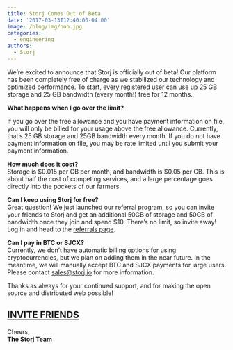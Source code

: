 ```yaml
---
title: Storj Comes Out of Beta
date: '2017-03-13T12:40:00-04:00'
image: /blog/img/oob.jpg
categories:
  - engineering
authors:
  - Storj
---
```

We’re excited to announce that Storj is officially out of beta! Our platform has been completely free of charge as we stabilized our technology and optimized performance. To start, every registered user can use up 25 GB storage and 25 GB bandwidth (every month!) free for 12 months.  
  
<!--more-->



**What happens when I go over the limit?**
  
If you go over the free allowance and you have payment information on file, you will only be billed for your usage above the free allowance. Currently, that’s 25 GB storage and 25GB bandwidth every month. If you do not have payment information on file, you may be rate limited until you submit your payment information.

**How much does it cost?**  
Storage is $0.015 per GB per month, and bandwidth is $0.05 per GB. This is about half the cost of competing services, and a large percentage goes directly into the pockets of our farmers.

**Can I keep using Storj for free?**  
Great question! We just launched our referral program, so you can invite your friends to Storj and get an additional 50GB of storage and 50GB of bandwidth once they join and spend $10. There’s no limit, so invite away! Log in and head to the [referrals page](https://app.storj.io/#/dashboard/referrals).

**Can I pay in BTC or SJCX?**  
Currently, we don’t have automatic billing options for using cryptocurrencies, but we plan on adding them in the near future. In the meantime, we will manually accept BTC and SJCX payments for large users. Please contact [sales@storj.io](mailto:sales@storj.io) for more information.

Thanks as always for your continued support, and for making the open source and distributed web possible!

  

**[INVITE FRIENDS](https://app.storj.io/#/dashboard/referrals)**
----------------------------------------------------------------

Cheers,  
**The Storj Team**
